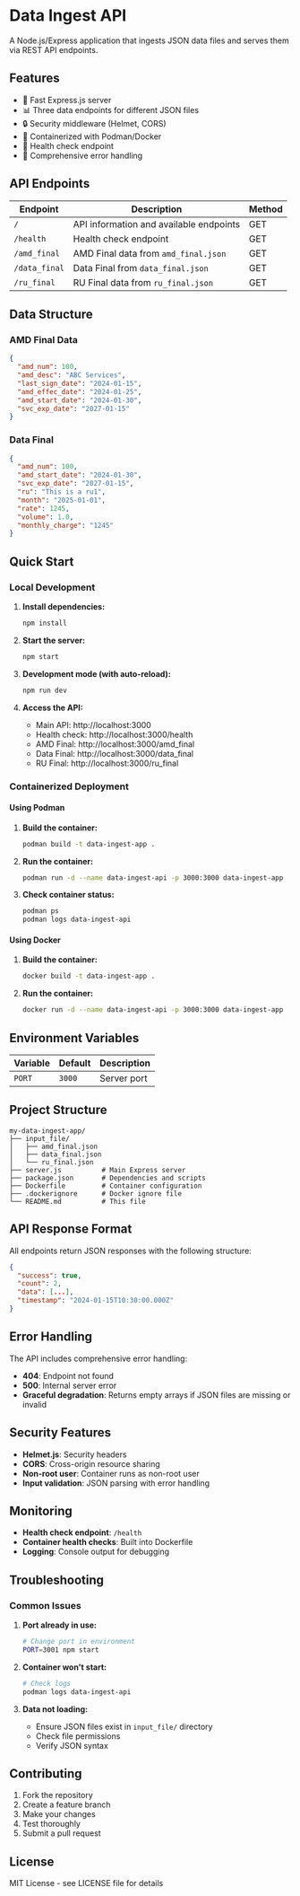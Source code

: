 # Data Ingest API

A Node.js/Express application that ingests JSON data files and serves them via REST API endpoints.

## Features

- 🚀 Fast Express.js server
- 📊 Three data endpoints for different JSON files
- 🔒 Security middleware (Helmet, CORS)
- 🐳 Containerized with Podman/Docker
- 💚 Health check endpoint
- 📝 Comprehensive error handling

## API Endpoints

| Endpoint      | Description                             | Method |
| ------------- | --------------------------------------- | ------ |
| `/`           | API information and available endpoints | GET    |
| `/health`     | Health check endpoint                   | GET    |
| `/amd_final`  | AMD Final data from `amd_final.json`    | GET    |
| `/data_final` | Data Final from `data_final.json`       | GET    |
| `/ru_final`   | RU Final data from `ru_final.json`      | GET    |

## Data Structure

### AMD Final Data

```json
{
  "amd_num": 100,
  "amd_desc": "ABC Services",
  "last_sign_date": "2024-01-15",
  "amd_effec_date": "2024-01-25",
  "amd_start_date": "2024-01-30",
  "svc_exp_date": "2027-01-15"
}
```

### Data Final

```json
{
  "amd_num": 100,
  "amd_start_date": "2024-01-30",
  "svc_exp_date": "2027-01-15",
  "ru": "This is a ru1",
  "month": "2025-01-01",
  "rate": 1245,
  "volume": 1.0,
  "monthly_charge": "1245"
}
```

## Quick Start

### Local Development

1. **Install dependencies:**

   ```bash
   npm install
   ```

2. **Start the server:**

   ```bash
   npm start
   ```

3. **Development mode (with auto-reload):**

   ```bash
   npm run dev
   ```

4. **Access the API:**
   - Main API: http://localhost:3000
   - Health check: http://localhost:3000/health
   - AMD Final: http://localhost:3000/amd_final
   - Data Final: http://localhost:3000/data_final
   - RU Final: http://localhost:3000/ru_final

### Containerized Deployment

#### Using Podman

1. **Build the container:**

   ```bash
   podman build -t data-ingest-app .
   ```

2. **Run the container:**

   ```bash
   podman run -d --name data-ingest-api -p 3000:3000 data-ingest-app
   ```

3. **Check container status:**
   ```bash
   podman ps
   podman logs data-ingest-api
   ```

#### Using Docker

1. **Build the container:**

   ```bash
   docker build -t data-ingest-app .
   ```

2. **Run the container:**
   ```bash
   docker run -d --name data-ingest-api -p 3000:3000 data-ingest-app
   ```

## Environment Variables

| Variable | Default | Description |
| -------- | ------- | ----------- |
| `PORT`   | `3000`  | Server port |

## Project Structure

```
my-data-ingest-app/
├── input_file/
│   ├── amd_final.json
│   ├── data_final.json
│   └── ru_final.json
├── server.js          # Main Express server
├── package.json       # Dependencies and scripts
├── Dockerfile         # Container configuration
├── .dockerignore      # Docker ignore file
└── README.md          # This file
```

## API Response Format

All endpoints return JSON responses with the following structure:

```json
{
  "success": true,
  "count": 2,
  "data": [...],
  "timestamp": "2024-01-15T10:30:00.000Z"
}
```

## Error Handling

The API includes comprehensive error handling:

- **404**: Endpoint not found
- **500**: Internal server error
- **Graceful degradation**: Returns empty arrays if JSON files are missing or invalid

## Security Features

- **Helmet.js**: Security headers
- **CORS**: Cross-origin resource sharing
- **Non-root user**: Container runs as non-root user
- **Input validation**: JSON parsing with error handling

## Monitoring

- **Health check endpoint**: `/health`
- **Container health checks**: Built into Dockerfile
- **Logging**: Console output for debugging

## Troubleshooting

### Common Issues

1. **Port already in use:**

   ```bash
   # Change port in environment
   PORT=3001 npm start
   ```

2. **Container won't start:**

   ```bash
   # Check logs
   podman logs data-ingest-api
   ```

3. **Data not loading:**
   - Ensure JSON files exist in `input_file/` directory
   - Check file permissions
   - Verify JSON syntax

## Contributing

1. Fork the repository
2. Create a feature branch
3. Make your changes
4. Test thoroughly
5. Submit a pull request

## License

MIT License - see LICENSE file for details
